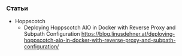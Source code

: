 
### Статьи

- Hoppscotch
    - Deploying Hoppscotch AIO in Docker with Reverse Proxy and Subpath Configuration https://blog.linusdehner.at/deploying-hoppscotch-aio-in-docker-with-reverse-proxy-and-subpath-configuration/